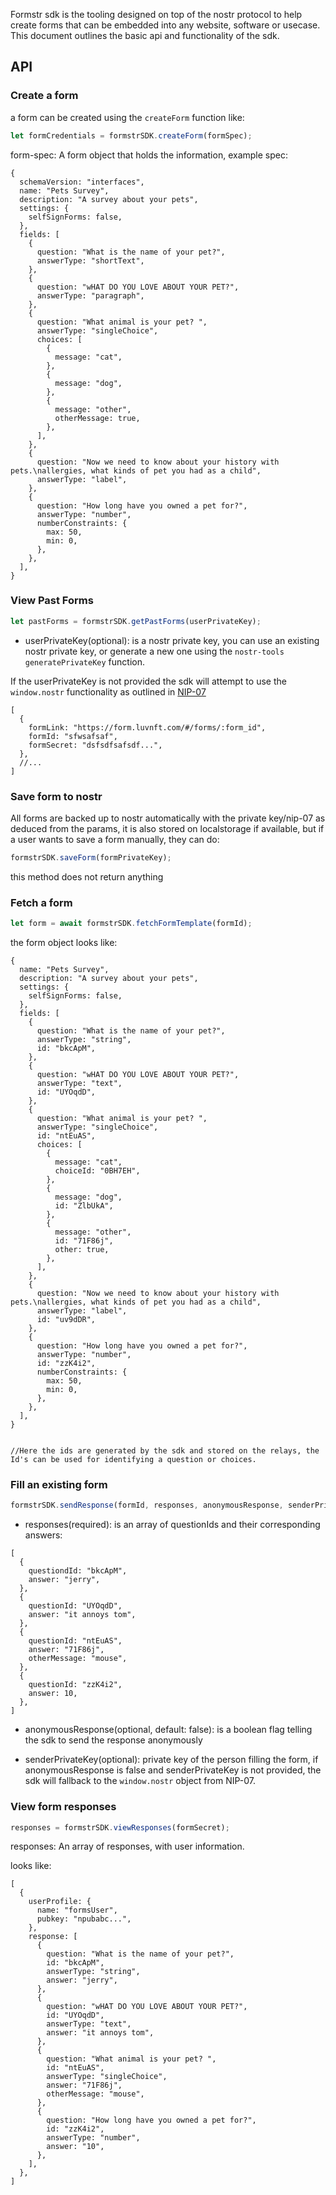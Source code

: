 Formstr sdk is the tooling designed on top of the nostr protocol to help create forms that can be embedded into any website, software or usecase. This document outlines the basic api and functionality of the sdk.

## API

### Create a form

a form can be created using the `createForm` function like:

```js
let formCredentials = formstrSDK.createForm(formSpec);
```

form-spec: A form object that holds the information, example spec:

```json5
{
  schemaVersion: "interfaces",
  name: "Pets Survey",
  description: "A survey about your pets",
  settings: {
    selfSignForms: false,
  },
  fields: [
    {
      question: "What is the name of your pet?",
      answerType: "shortText",
    },
    {
      question: "wHAT DO YOU LOVE ABOUT YOUR PET?",
      answerType: "paragraph",
    },
    {
      question: "What animal is your pet? ",
      answerType: "singleChoice",
      choices: [
        {
          message: "cat",
        },
        {
          message: "dog",
        },
        {
          message: "other",
          otherMessage: true,
        },
      ],
    },
    {
      question: "Now we need to know about your history with pets.\nallergies, what kinds of pet you had as a child",
      answerType: "label",
    },
    {
      question: "How long have you owned a pet for?",
      answerType: "number",
      numberConstraints: {
        max: 50,
        min: 0,
      },
    },
  ],
}
```

### View Past Forms

```js
let pastForms = formstrSDK.getPastForms(userPrivateKey);
```

- userPrivateKey(optional): is a nostr private key, you can use an existing nostr private key, or generate a new one using the `nostr-tools` `generatePrivateKey` function.

If the userPrivateKey is not provided the sdk will attempt to use the `window.nostr` functionality as outlined in [NIP-07](https://github.com/nostr-protocol/nips/blob/master/07.md)

```json5
[
  {
    formLink: "https://form.luvnft.com/#/forms/:form_id",
    formId: "sfwsafsaf",
    formSecret: "dsfsdfsafsdf...",
  },
  //...
]
```

### Save form to nostr

All forms are backed up to nostr automatically with the private key/nip-07 as deduced from the params, it is also stored on localstorage if available, but if a user wants to save a form manually, they can do:

```js
formstrSDK.saveForm(formPrivateKey);
```

this method does not return anything

### Fetch a form

```js
let form = await formstrSDK.fetchFormTemplate(formId);
```

the form object looks like:

```json5
{
  name: "Pets Survey",
  description: "A survey about your pets",
  settings: {
    selfSignForms: false,
  },
  fields: [
    {
      question: "What is the name of your pet?",
      answerType: "string",
      id: "bkcApM",
    },
    {
      question: "wHAT DO YOU LOVE ABOUT YOUR PET?",
      answerType: "text",
      id: "UYOqdD",
    },
    {
      question: "What animal is your pet? ",
      answerType: "singleChoice",
      id: "ntEuAS",
      choices: [
        {
          message: "cat",
          choiceId: "0BH7EH",
        },
        {
          message: "dog",
          id: "ZlbUkA",
        },
        {
          message: "other",
          id: "71F86j",
          other: true,
        },
      ],
    },
    {
      question: "Now we need to know about your history with pets.\nallergies, what kinds of pet you had as a child",
      answerType: "label",
      id: "uv9dDR",
    },
    {
      question: "How long have you owned a pet for?",
      answerType: "number",
      id: "zzK4i2",
      numberConstraints: {
        max: 50,
        min: 0,
      },
    },
  ],
}


//Here the ids are generated by the sdk and stored on the relays, the Id's can be used for identifying a question or choices.
```

### Fill an existing form

```js
formstrSDK.sendResponse(formId, responses, anonymousResponse, senderPrivateKey);
```

- responses(required): is an array of questionIds and their corresponding answers:

```json5
[
  {
    questiondId: "bkcApM",
    answer: "jerry",
  },
  {
    questionId: "UYOqdD",
    answer: "it annoys tom",
  },
  {
    questionId: "ntEuAS",
    answer: "71F86j",
    otherMessage: "mouse",
  },
  {
    questionId: "zzK4i2",
    answer: 10,
  },
]
```

- anonymousResponse(optional, default: false): is a boolean flag telling the sdk to send the response anonymously

- senderPrivateKey(optional): private key of the person filling the form, if anonymousResponse is false and senderPrivateKey is not provided, the sdk will fallback to the `window.nostr` object from NIP-07.

### View form responses

```js
responses = formstrSDK.viewResponses(formSecret);
```

responses: An array of responses, with user information.

looks like:

```json5
[
  {
    userProfile: {
      name: "formsUser",
      pubkey: "npubabc...",
    },
    response: [
      {
        question: "What is the name of your pet?",
        id: "bkcApM",
        answerType: "string",
        answer: "jerry",
      },
      {
        question: "wHAT DO YOU LOVE ABOUT YOUR PET?",
        id: "UYOqdD",
        answerType: "text",
        answer: "it annoys tom",
      },
      {
        question: "What animal is your pet? ",
        id: "ntEuAS",
        answerType: "singleChoice",
        answer: "71F86j",
        otherMessage: "mouse",
      },
      {
        question: "How long have you owned a pet for?",
        id: "zzK4i2",
        answerType: "number",
        answer: "10",
      },
    ],
  },
]
```
